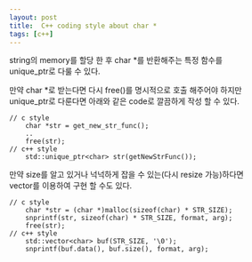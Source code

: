```yaml
---
layout: post
title:  C++ coding style about char *
tags: [c++] 
---
```


string의 memory를 할당 한 후 char *를 반환해주는 특정 함수를  
unique_ptr<char>로 다룰 수 있다.

만약 char *로 받는다면 다시 free()를 명시적으로 호출 해주어야 하지만  
unique_ptr로 다룬다면 아래와 같은 code로 깔끔하게 작성 할 수 있다.  

```
// c style
    char *str = get_new_str_func();
    ..
    free(str);
// c++ style
    std::unique_ptr<char> str(getNewStrFunc());
``` 

만약 size를 알고 있거나 넉넉하게 잡을 수 있는(다시 resize 가능)하다면  
vector를 이용하여 구현 할 수도 있다.

```
// c style
    char *str = (char *)malloc(sizeof(char) * STR_SIZE);
    snprintf(str, sizeof(char) * STR_SIZE, format, arg);
    free(str);
// c++ style
    std::vector<char> buf(STR_SIZE, '\0');
    snprintf(buf.data(), buf.size(), format, arg);
``` 
